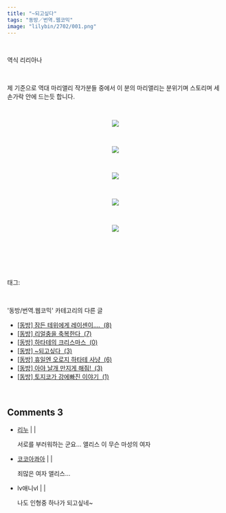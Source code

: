 ```yaml
---
title: "~되고싶다"
tags: "동방／번역.웹코믹"
image: "lilybin/2702/001.png"
---
```

<div class="article">
<div class="area_view">
<div class="tt_article_useless_p_margin"><p><br/></p><p>역식 리리아나</p><p><br/></p><p>제 기준으로 역대 마리앨리 작가분들 중에서 이 분의 마리앨리는 분위기며 스토리며 세 손가락 안에 드는듯 합니다. </p><p><br/></p><p></p><p style="text-align: center; clear: none; float: none;"><span class="imageblock" style="display: inline-block; width: 100%; height: auto; max-width: 100%;"><img src="{{ site.nasurl }}/lilybin/2702/001.png"/></span></p><p><br/></p><p style="text-align: center; clear: none; float: none;"><span class="imageblock" style="display: inline-block; width: 100%; height: auto; max-width: 100%;"><img src="{{ site.nasurl }}/lilybin/2702/002.png"/></span></p><p><br/></p><p style="text-align: center; clear: none; float: none;"><span class="imageblock" style="display: inline-block; width: 100%; height: auto; max-width: 100%;"><img src="{{ site.nasurl }}/lilybin/2702/003.png"/></span></p><p><br/></p><p style="text-align: center; clear: none; float: none;"><span class="imageblock" style="display: inline-block; width: 100%; height: auto; max-width: 100%;"><img src="{{ site.nasurl }}/lilybin/2702/004.png"/></span></p><p><br/></p><p style="text-align: center; clear: none; float: none;"><span class="imageblock" style="display: inline-block; width: 100%; height: auto; max-width: 100%;"><img src="{{ site.nasurl }}/lilybin/2702/005.png"/></span></p><p><br/></p><p><br/></p>
</div>
</div></div><br/>
<div class="tagTrail">
<p>태그: </p>
<ul>
</ul>
</div><br/>
<div class="another">
<p>'동방/번역.웹코믹' 카테고리의 다른 글</p>
<ul>
<li><a href="/2015-01-22-lilybin_3061">
[동방] 잠든 테위에게 레이센이....  (8)
</a></li>
<li><a href="/2015-01-14-lilybin_3002">
[동방] 리얼충을 축복한다  (7)
</a></li>
<li><a href="/2014-12-24-lilybin_2816">
[동방] 하타테의 크리스마스  (0)
</a></li>
<li><a href="/2014-11-28-lilybin_2702">
[동방] ~되고싶다  (3)
</a></li>
<li><a href="/2014-11-01-lilybin_2581">
[동방] 휴일엔 오로지 하타테 사냥  (6)
</a></li>
<li><a href="/2014-11-01-lilybin_2580">
[동방] 아야 날개 만지게 해줘!  (3)
</a></li>
<li><a href="/2014-11-01-lilybin_2579">
[동방] 토지코가 강에빠진 이야기  (1)
</a></li>
</ul>
</div><br/>
<div class="comment">
<h2 class="bold">Comments <span id="commentCount2702">3</span></h2>
<div style="clear:both;">
<div id="entry2702Comment" style="display:block">
<ul class="list_reply media-list">
<li class="rp_general media" id="comment12643429">
<div class="post-comment">
<div class="media-body">
<span>
<i class="fa fa-user"></i> <a href="http://" onclick="return openLinkInNewWindow(this)">리누</a> |
                                |
                               
</span>
<p>서로를 부러워하는 군요... 앨리스 이 무슨 마성의 여자</p>
<ul class="nav navbar-nav post-nav">
</ul>
</div>
</div>
</li>
<li class="rp_general media" id="comment12653981">
<div class="post-comment">
<div class="media-body">
<span>
<i class="fa fa-user"></i> <a href="http://" onclick="return openLinkInNewWindow(this)">코코아콰아</a> |
                                |
                               
</span>
<p>죄많은 여자 앨리스...</p>
<ul class="nav navbar-nav post-nav">
</ul>
</div>
</div>
</li>
<li class="rp_general media" id="comment12662088">
<div class="post-comment">
<div class="media-body">
<span>
<i class="fa fa-user"></i>lv애니vl |
                                |
                               
</span>
<p>나도 인형중 하나가 되고싶네~</p>
<ul class="nav navbar-nav post-nav">
</ul>
</div>
</div>
</li>
</ul>
</div>
</div>
</div><br/>

<br/>
<p id="refer"></p>
<br/>
